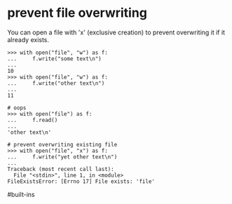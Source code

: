 # prevent file overwriting

You can open a file with 'x' (exclusive creation) to prevent overwriting it if it already exists.

```
>>> with open("file", "w") as f:
...     f.write("some text\n")
...
10
>>> with open("file", "w") as f:
...     f.write("other text\n")
...
11

# oops
>>> with open("file") as f:
...     f.read()
...
'other text\n'

# prevent overwriting existing file
>>> with open("file", "x") as f:
...     f.write("yet other text\n")
...
Traceback (most recent call last):
  File "<stdin>", line 1, in <module>
FileExistsError: [Errno 17] File exists: 'file'
```

#built-ins
